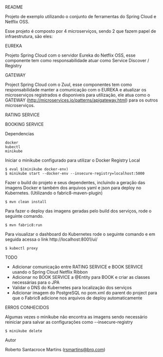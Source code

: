 README

Projeto de exemplo utilizando o conjunto de ferramentas do Spring Cloud e Netflix OSS.

Esse projeto é composto por 4 microserviços, sendo 2 que fazem papel de infraestrutura, são eles:

EUREKA

Projeto Spring Cloud com o servidor Eureka do Netflix OSS, esse componente tem como responsabilidade atuar como Service Discover / Registry

GATEWAY 

Project Spring Cloud com o Zuul, esse componentes tem como responsabilidade manter a comunicação com o EUREKA e atualizar os microserviços registrados e disponiveis para utilização, ele atua como o GATEWAY (http://microservices.io/patterns/apigateway.html) para os outros microserviços.

RATING SERVICE

BOOKING SERVICE

Dependencias

	docker 
	kubectl
	minikube


Iniciar o minikube configurado para utilizar o Docker Registry Local

	$ eval $(minikube docker-env)
	$ minikube start --docker-env --insecure-registry=localhost:5000

Fazer o build do projeto e seus dependentes, incluindo a geração das imagens Docker e também dos arquivos yaml e json para deploy no Kubernetes. (Utilizando o fabric8-maven-plugin)

	$ mvn clean install

Para fazer o deploy das imagens geradas pelo build dos serviços, rode o seguinte comando.
	
	$ mvn fabric8:run

Para visualizar o dashboard do Kubernetes rode o seguinte comando e em seguida acessa o link http://localhost:8001/ui/
	
	$ kubectl proxy

TODO 

- Adicionar comunicação entre RATING SERVICE e BOOK SERVICE usando o Spring Cloud Netflix Ribbon
- Adicionar no BOOK SERVICE a @Entity para BOOK e criar as classes necessárias para o JPA
- Validar o DNS do Kubernetes para localização dos serviços
- Adicionar imagem do PostgreSQL no pom.xml do parent do project para que o Fabric8 adicione nos arquivos de deploy automaticamente

ERROS CONHECIDOS

Algumas vezes o minikube não encontra as imagens sendo necessário reiniciar para salvar as configurações como --insecure-registry

	$ minikube delete

Autor

Roberto Santacroce Martins (rsmartins@brq.com)




